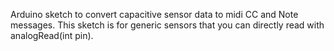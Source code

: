 Arduino sketch to convert capacitive sensor data to midi CC and Note messages. This sketch is for generic sensors that you can directly read with analogRead(int pin).

